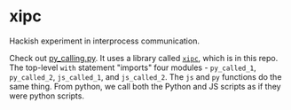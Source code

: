 # xipc

Hackish experiment in interprocess communication.

Check out [py_calling.py](./py_calling.py). It uses a library called [`xipc`](./xipc.py), which is in this repo. The top-level `with` statement "imports" four modules - `py_called_1`, `py_called_2`, `js_called_1`, and `js_called_2`. The `js` and `py` functions do the same thing.  From python, we call both the Python and JS scripts as if they were python scripts.